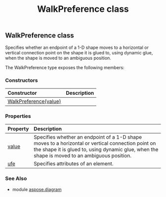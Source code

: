 ﻿---
title: WalkPreference class
second_title: Aspose.Diagram for Python via .NET API References
description: 
type: docs
weight: 2500
url: /python-net/aspose.diagram/walkpreference/
is_root: false
---

## WalkPreference class

Specifies whether an endpoint of a 1-D shape moves to a horizontal or vertical connection point on the shape it is glued to, using dynamic glue, when the shape is moved to an ambiguous position.



The WalkPreference type exposes the following members:

### Constructors
| Constructor | Description |
| :- | :- |
| [WalkPreference(value)](/diagram/python-net/aspose.diagram/walkpreference/__init__/#WalkPreferenceValue) |  |


### Properties
| Property | Description |
| :- | :- |
| [value](/diagram/python-net/aspose.diagram/walkpreference/value) | Specifies whether an endpoint of a 1-D shape moves to a horizontal or vertical connection point on the shape it is glued to, using dynamic glue, when the shape is moved to an ambiguous position. |
| [ufe](/diagram/python-net/aspose.diagram/walkpreference/ufe) | Specifies attributes of an element. |


### See Also

* module [aspose.diagram](../)

